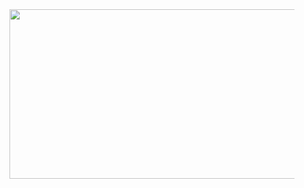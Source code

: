 <a href="https://www.gitanimals.org/en_US?utm_medium=image&utm_source=sn0rkmaiden&utm_content=farm">
<img
  src="https://render.gitanimals.org/farms/sn0rkmaiden"
  width="600"
  height="300"
/>
</a>

<!--
**sn0rkmaiden/sn0rkmaiden** is a ✨ _special_ ✨ repository because its `README.md` (this file) appears on your GitHub profile.

Here are some ideas to get you started:

- 🔭 I’m currently working on ...
- 🌱 I’m currently learning ...
- 👯 I’m looking to collaborate on ...
- 🤔 I’m looking for help with ...
- 💬 Ask me about ...
- 📫 How to reach me: ...
- 😄 Pronouns: ...
- ⚡ Fun fact: ...
-->
